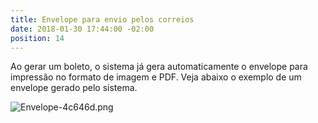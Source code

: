 ```yaml
---
title: Envelope para envio pelos correios
date: 2018-01-30 17:44:00 -02:00
position: 14
---
```


Ao gerar um boleto, o sistema já gera automaticamente o envelope para impressão no formato de imagem e PDF. Veja abaixo o exemplo de um envelope gerado pelo sistema.

![Envelope-4c646d.png](/uploads/Envelope-4c646d.png)